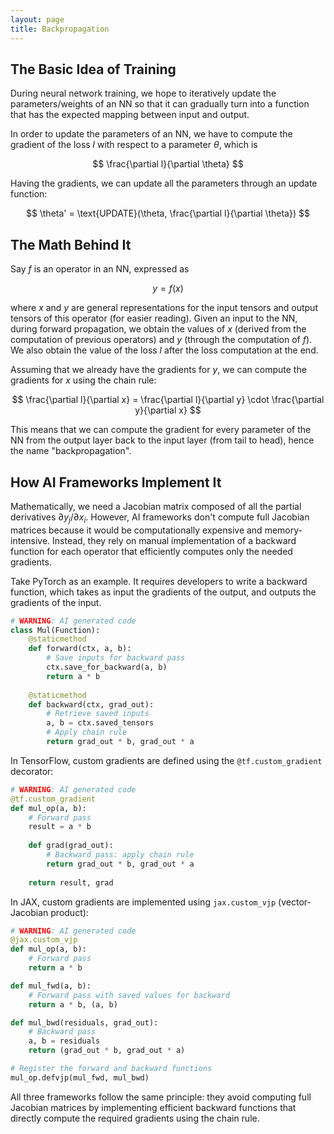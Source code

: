```yaml
---
layout: page
title: Backpropagation
---
```


## The Basic Idea of Training

During neural network training, we hope to iteratively update the parameters/weights of an NN so that it can gradually turn into a function that has the expected mapping between input and output. 

In order to update the parameters of an NN, we have to compute the gradient of the loss $l$ with respect to a parameter $\theta$, which is 

$$
\frac{\partial l}{\partial \theta}
$$

Having the gradients, we can update all the parameters through an update function:

$$
\theta' = \text{UPDATE}(\theta, \frac{\partial l}{\partial \theta})
$$

## The Math Behind It

Say $f$ is an operator in an NN, expressed as

$$
y = f(x)
$$

where $x$ and $y$ are general representations for the input tensors and output tensors of this operator (for easier reading). Given an input to the NN, during forward propagation, we obtain the values of $x$ (derived from the computation of previous operators) and $y$ (through the computation of $f$). We also obtain the value of the loss $l$ after the loss computation at the end. 

Assuming that we already have the gradients for $y$, we can compute the gradients for $x$ using the chain rule:

$$
\frac{\partial l}{\partial x} = \frac{\partial l}{\partial y} \cdot \frac{\partial y}{\partial x}
$$

This means that we can compute the gradient for every parameter of the NN from the output layer back to the input layer (from tail to head), hence the name "backpropagation".

## How AI Frameworks Implement It

Mathematically, we need a Jacobian matrix composed of all the partial derivatives $\partial y_j / \partial x_i$. However, AI frameworks don't compute full Jacobian matrices because it would be computationally expensive and memory-intensive. Instead, they rely on manual implementation of a backward function for each operator that efficiently computes only the needed gradients.

Take PyTorch as an example. It requires developers to write a backward function, which takes as input the gradients of the output, and outputs the gradients of the input.

```python
# WARNING: AI generated code
class Mul(Function):
    @staticmethod
    def forward(ctx, a, b):
        # Save inputs for backward pass
        ctx.save_for_backward(a, b)
        return a * b
    
    @staticmethod
    def backward(ctx, grad_out):
        # Retrieve saved inputs
        a, b = ctx.saved_tensors
        # Apply chain rule
        return grad_out * b, grad_out * a
```

In TensorFlow, custom gradients are defined using the `@tf.custom_gradient` decorator:

```python
# WARNING: AI generated code
@tf.custom_gradient
def mul_op(a, b):
    # Forward pass
    result = a * b
    
    def grad(grad_out):
        # Backward pass: apply chain rule
        return grad_out * b, grad_out * a
    
    return result, grad
```

In JAX, custom gradients are implemented using `jax.custom_vjp` (vector-Jacobian product):

```python
# WARNING: AI generated code
@jax.custom_vjp
def mul_op(a, b):
    # Forward pass
    return a * b

def mul_fwd(a, b):
    # Forward pass with saved values for backward
    return a * b, (a, b)

def mul_bwd(residuals, grad_out):
    # Backward pass
    a, b = residuals
    return (grad_out * b, grad_out * a)

# Register the forward and backward functions
mul_op.defvjp(mul_fwd, mul_bwd)
```

All three frameworks follow the same principle: they avoid computing full Jacobian matrices by implementing efficient backward functions that directly compute the required gradients using the chain rule.
